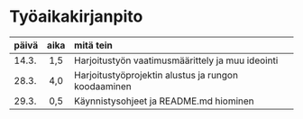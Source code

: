 # Työaikakirjanpito

| päivä | aika | mitä tein                                           |
| ----- | :--: | :-------------------------------------------------- |
| 14.3. | 1,5  | Harjoitustyön vaatimusmäärittely ja muu ideointi    |
| 28.3. | 4,0  | Harjoitustyöprojektin alustus ja rungon koodaaminen |
| 29.3. | 0,5  | Käynnistysohjeet ja README.md hiominen              |
